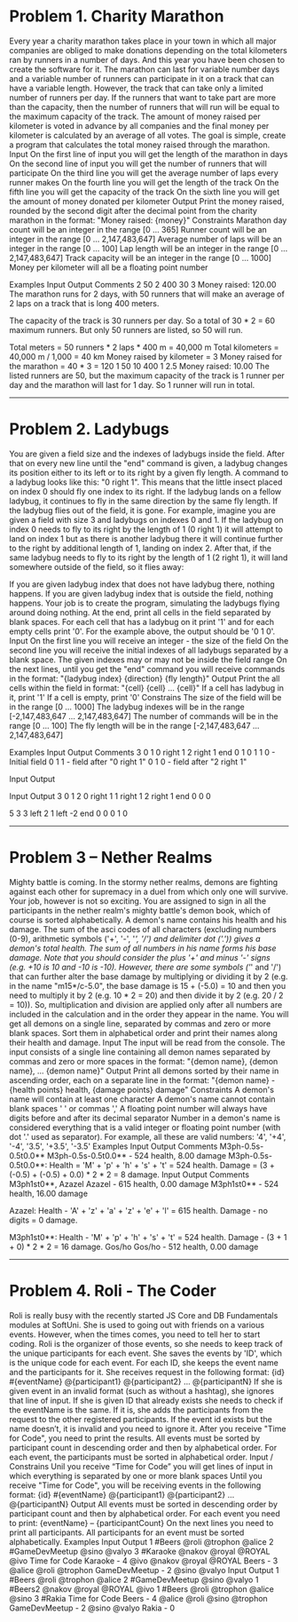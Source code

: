 # Problem 1. Charity Marathon

Every year a charity marathon takes place in your town in which all major companies are obliged to make donations depending on the total kilometers ran by runners in a number of days. And this year you have been chosen to create the software for it.
The marathon can last for variable number days and a variable number of runners can participate in it on a track that can have a variable length. However, the track that can take only a limited number of runners per day. If the runners that want to take part are more than the capacity, then the number of runners that will run will be equal to the maximum capacity of the track.
The amount of money raised per kilometer is voted in advance by all companies and the final money per kilometer is calculated by an average of all votes. 
The goal is simple, create a program that calculates the total money raised through the marathon.
Input
On the first line of input you will get the length of the marathon in days
On the second line of input you will get the number of runners that will participate
On the third line you will get the average number of laps every runner makes
On the fourth line you will get the length of the track
On the fifth line you will get the capacity of the track
On the sixth line you will get the amount of money donated per kilometer
Output
Print the money raised, rounded by the second digit after the decimal point from the charity marathon in the format: "Money raised: {money}"
Constraints
Marathon day count will be an integer in the range [0 … 365]
Runner count will be an integer in the range [0 … 2,147,483,647]
Average number of laps will be an integer in the range [0 … 100]
Lap length will be an integer in the range [0 … 2,147,483,647]
Track capacity will be an integer in the range [0 … 1000]
Money per kilometer will all be a floating point number

Examples
Input
Output
Comments
2
50
2
400
30
3
Money raised: 120.00
The marathon runs for 2 days, with 50 runners that will make an average of 2 laps on a track that is long 400 meters. 

The capacity of the track is 30 runners per day. So a total of 30 * 2 = 60 maximum runners. But only 50 runners are listed, so 50 will run.

Total meters = 50 runners * 2 laps * 400 m = 40,000 m
Total kilometers = 40,000 m / 1,000 = 40 km
Money raised by kilometer = 3
Money raised for the marathon = 40 * 3 = 120 
1
50
10
400
1
2.5
Money raised: 10.00
The listed runners are 50, but the maximum capacity of the track is 1 runner per day and the marathon will last for 1 day. So 1 runner will run in total.


--------------------------------------------------------------------------------------------------

# Problem 2. Ladybugs

You are given a field size and the indexes of ladybugs inside the field. After that on every new line until the "end" command is given, a ladybug changes its position either to its left or to its right by a given fly length. 
A command to a ladybug looks like this: "0 right 1". This means that the little insect placed on index 0 should fly one index to its right. If the ladybug lands on a fellow ladybug, it continues to fly in the same direction by the same fly length. If the ladybug flies out of the field, it is gone.
For example, imagine you are given a field with size 3 and ladybugs on indexes 0 and 1. If the ladybug on index 0 needs to fly to its right by the length of 1 (0 right 1) it will attempt to land on index 1 but as there is another ladybug there it will continue further to the right by additional length of 1, landing on index 2. After that, if the same ladybug needs to fly to its right by the length of 1 (2 right 1), it will land somewhere outside of the field, so it flies away:

If you are given ladybug index that does not have ladybug there, nothing happens. If you are given ladybug index that is outside the field, nothing happens. 
Your job is to create the program, simulating the ladybugs flying around doing nothing. At the end, print all cells in the field separated by blank spaces. For each cell that has a ladybug on it print '1' and for each empty cells print '0'. For the example above, the output should be '0 1 0'. 
Input
On the first line you will receive an integer - the size of the field
On the second line you will receive the initial indexes of all ladybugs separated by a blank space. The given indexes may or may not be inside the field range
On the next lines, until you get the "end" command you will receive commands in the format: "{ladybug index} {direction} {fly length}"
Output
Print the all cells within the field in format: "{cell} {cell} … {cell}"
If a cell has ladybug in it, print '1'
If a cell is empty, print '0' 
Constrains
The size of the field will be in the range [0 … 1000]
The ladybug indexes will be in the range [-2,147,483,647 … 2,147,483,647]
The number of commands will be in the range [0 … 100] 
The fly length will be in the range [-2,147,483,647 … 2,147,483,647]

Examples
Input
Output
Comments
3
0 1
0 right 1
2 right 1
end
0 1 0
1 1 0 - Initial field
0 1 1 - field after "0 right 1"
0 1 0 - field after "2 right 1"

Input
Output

Input
Output
3
0 1 2
0 right 1
1 right 1
2 right 1
end
0 0 0

5
3
3 left 2
1 left -2
end
0 0 0 1 0


--------------------------------------------------------------------------------------------------

# Problem 3 – Nether Realms

Mighty battle is coming. In the stormy nether realms, demons are fighting against each other for supremacy in a duel from which only one will survive. 
Your job, however is not so exciting. You are assigned to sign in all the participants in the nether realm's mighty battle's demon book, which of course is sorted alphabetically. 
A demon's name contains his health and his damage. 
The sum of the asci codes of all characters (excluding numbers (0-9), arithmetic symbols ('+', '-', '*', '/') and delimiter dot ('.')) gives a demon's total health. 
The sum of all numbers in his name forms his base damage. Note that you should consider the plus '+' and minus '-' signs (e.g. +10 is 10 and -10 is -10). However, there are some symbols ('*' and '/') that can further alter the base damage by multiplying or dividing it by 2 (e.g. in the name "m15*/c-5.0", the base damage is 15 + (-5.0) = 10 and then you need to multiply it by 2 (e.g. 10 * 2 = 20) and then divide it by 2 (e.g. 20 / 2 = 10)). 
So, multiplication and division are applied only after all numbers are included in the calculation and in the order they appear in the name. 
You will get all demons on a single line, separated by commas and zero or more blank spaces. Sort them in alphabetical order and print their names along their health and damage. 
Input
The input will be read from the console. The input consists of a single line containing all demon names separated by commas and zero or more spaces in the format: "{demon name}, {demon name}, … {demon name}"
Output
Print all demons sorted by their name in ascending order, each on a separate line in the format:
"{demon name} - {health points} health, {damage points} damage"
Constraints
A demon's name will contain at least one character
A demon's name cannot contain blank spaces ' ' or commas ','
A floating point number will always have digits before and after its decimal separator
Number in a demon's name is considered everything that is a valid integer or floating point number (with dot '.' used as separator). For example, all these are valid numbers: '4', '+4', '-4', '3.5', '+3.5', '-3.5' 
Examples
Input
Output
Comments
M3ph-0.5s-0.5t0.0**
M3ph-0.5s-0.5t0.0** - 524 health, 8.00 damage
M3ph-0.5s-0.5t0.0**:
Health = 'M' + 'p' + 'h' + 's' + 't' = 524 health.
Damage = (3 + (-0.5) + (-0.5) + 0.0) * 2 * 2 = 8 damage.
Input
Output
Comments
M3ph1st0**, Azazel
Azazel - 615 health, 0.00 damage 
M3ph1st0** - 524 health, 16.00 damage

Azazel: 
Health - 'A' + 'z' + 'a' + 'z' + 'e' + 'l' = 615 health. Damage - no digits = 0 damage.

M3ph1st0**:
Health - 'M' + 'p' + 'h' + 's' + 't' = 524 health.
Damage - (3 + 1 + 0) * 2 * 2 = 16 damage.
Gos/ho
Gos/ho - 512 health, 0.00 damage


--------------------------------------------------------------------------------------------------

# Problem 4. Roli - The Coder

Roli is really busy with the recently started JS Core and DB Fundamentals modules at SoftUni. She is used to going out with friends on a various events. However, when the times comes, you need to tell her to start coding.
Roli is the organizer of those events, so she needs to keep track of the unique participants for each event. She saves the events by 'ID', which is the unique code for each event. For each ID, she keeps the event name and the participants for it.
She receives request in the following format:
{id} #{eventName} @{participant1} @{participant2} … @{participantN}
If she is given event in an invalid format (such as without a hashtag), she ignores that line of input. If she is given ID that already exists she needs to check if the eventName is the same. If it is, she adds the participants from the request to the other registered participants. If the event id exists but the name doesn’t, it is invalid and you need to ignore it.
After you receive "Time for Code", you need to print the results. All events must be sorted by participant count in descending order and then by alphabetical order. For each event, the participants must be sorted in alphabetical order.
Input / Constrains
Unil you receive “Time for Code” you will get lines of input in which everything is separated by one or more blank spaces
Until you receive "Time for Code", you will be receiving events in the following format:
{id} #{eventName} @{participant1} @{participant2} … @{participantN}
Output
All events must be sorted in descending order by participant count and then by alphabetical order. For each event you need to print:
{eventName} – {participantCount}
On the next lines you need to print all participants. All participants for an event must be sorted alphabetically.
Examples
Input
Output
1 #Beers @roli @trophon @alice
2 #GameDevMeetup @sino @valyo
3 #Karaoke @nakov @royal @ROYAL @ivo
Time for Code
Karaoke - 4
@ivo
@nakov
@royal
@ROYAL
Beers - 3
@alice
@roli
@trophon
GameDevMeetup - 2
@sino
@valyo
Input
Output
1 #Beers @roli @trophon @alice
2 #GameDevMeetup @sino @valyo
1 #Beers2 @nakov @royal @ROYAL @ivo
1 #Beers @roli @trophon @alice @sino
3 #Rakia
Time for Code
Beers - 4
@alice
@roli
@sino
@trophon
GameDevMeetup - 2
@sino
@valyo
Rakia - 0

